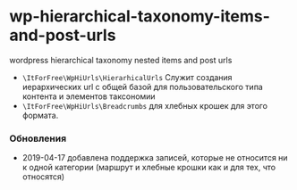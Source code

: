 # wp-hierarchical-taxonomy-items-and-post-urls
wordpress hierarchical taxonomy nested items and post urls


* `\ItForFree\WpHiUrls\HierarhicalUrls` Служит  создания иерархических url с общей базой для пользовательского 
типа контента и элементов таксономии 
* `\ItForFree\WpHiUrls\Breadcrumbs` для хлебных крошек для этого формата.


### Обновления

* 2019-04-17 добавлена поддержка записей, которые не относится ни к одной категории (маршрут и хлебные крошки как и для тех, что относятся)
